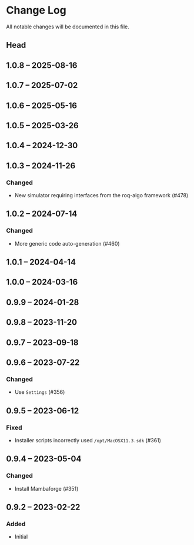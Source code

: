 # Change Log

All notable changes will be documented in this file.

## Head

## 1.0.8 &ndash; 2025-08-16

## 1.0.7 &ndash; 2025-07-02

## 1.0.6 &ndash; 2025-05-16

## 1.0.5 &ndash; 2025-03-26

## 1.0.4 &ndash; 2024-12-30

## 1.0.3 &ndash; 2024-11-26

### Changed

* New simulator requiring interfaces from the roq-algo framework (#478)

## 1.0.2 &ndash; 2024-07-14

### Changed

* More generic code auto-generation (#460)

## 1.0.1 &ndash; 2024-04-14

## 1.0.0 &ndash; 2024-03-16

## 0.9.9 &ndash; 2024-01-28

## 0.9.8 &ndash; 2023-11-20

## 0.9.7 &ndash; 2023-09-18

## 0.9.6 &ndash; 2023-07-22

### Changed

* Use `Settings` (#356)

## 0.9.5 &ndash; 2023-06-12

### Fixed

* Installer scripts incorrectly used `/opt/MacOSX11.3.sdk` (#361)

## 0.9.4 &ndash; 2023-05-04

### Changed

* Install Mambaforge (#351)

## 0.9.2 &ndash; 2023-02-22

### Added

* Initial
